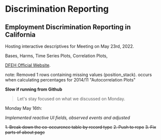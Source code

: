 # Discrimination Reporting
## Employment Discrimination Reporting in California

Hosting interactive descriptives for Meeting on May 23rd, 2022.

Bases,
Harms,
Time Series Plots,
Correlation Plots,

[DFEH Official Website](https://www.dfeh.ca.gov).

note: Removed 1 rows containing missing values (position_stack). occurs when calculating percentages for 2014/11 "Autocorrelation Plots"

**Slow if running from Github**

> Let's stay focused on what we discussed on Monday.


Monday May 16th:

*Implemented reactive UI fields, observed events and adjusted*

~~1. Break down the co-occurence table by record type~~
~~2. Push to repo~~
~~3. Fix parts of about page~~








